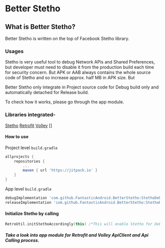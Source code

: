 # Better Stetho

## What is Better Stetho?
Better Stetho is written on the top of Facebook Stetho library.

### Usages
Stetho is very useful tool to debug Network APis and Shared Preferences, but developer must need to disable it from the production build each time for security concern. But APK or AAB always contains the whole source code of Stetho and so increase approx. half MB in APK size. But

Better Stetho only integrate in Project source code for Debug build only and automatically detached for Release build.

To check how it works, please go through the app module.

### Libraries integrated-
[Stetho](http://facebook.github.io/stetho/)
[Retrofit](https://square.github.io/retrofit/)
[Volley](https://developer.android.com/training/volley/index.html)
[]

#### How to use
Project level `build.gradle`
```groovy
allprojects {
    repositories {
        ...
        maven { url 'https://jitpack.io' }
    }
}
```

App level `build.gradle`
```groovy
debugImplementation 'com.github.FantasticAndroid.BetterStetho:StethoDebugLib:2.0'
releaseImplementation 'com.github.FantasticAndroid.BetterStetho:StethoReleaseLib:2.0'
```
#### Initialize Stetho by calling
```kotlin
RetroUtil.initStethoAccordingly(this) /*This will enable Stetho for Debug Build for All Retro/Volley and Other Inspection*/
```
##### Take a look into app module for Retrofit and Volley ApiClient and Api Calling process.
